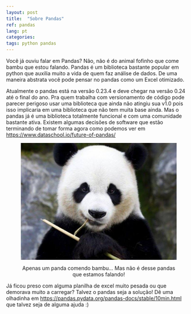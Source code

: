 ```yaml
---
layout: post
title:  "Sobre Pandas"
ref: pandas
lang: pt
categories: 
tags: python pandas
---
```


Você já ouviu falar em Pandas? Não, não é do animal fofinho que come bambu que estou falando. Pandas é um biblioteca bastante popular em python que auxilia muito a vida de quem faz análise de dados. De uma maneira abstrata você pode pensar no pandas como um Excel otimizado.

Atualmente o pandas está na versão 0.23.4 e deve chegar na versão 0.24 até o final do ano. Pra quem trabalha com versionamento de código pode parecer perigoso usar uma biblioteca que ainda não atingiu sua v1.0 pois isso implicaria em uma biblioteca que não tem muita base ainda. Mas o pandas já é uma biblioteca totalmente funcional e com uma comunidade bastante ativa. Existem algumas decisões de software que estão terminando de tomar forma agora como podemos ver em <https://www.dataschool.io/future-of-pandas/>
<figure>
	<p align="center"><img src="/assets/pandas.jpg" title="Panda comendo bambu" alt="Panda comendo bambu" align="center"></p>
	<p align="center"><figcaption align="center">Apenas um panda comendo bambu... Mas não é desse pandas que estamos falando!</figcaption></p>
</figure>

Já ficou preso com alguma planilha de excel muito pesada ou que demorava muito a carregar? Talvez o pandas seja a solução! Dê uma olhadinha em <https://pandas.pydata.org/pandas-docs/stable/10min.html> que talvez seja de alguma ajuda :)

